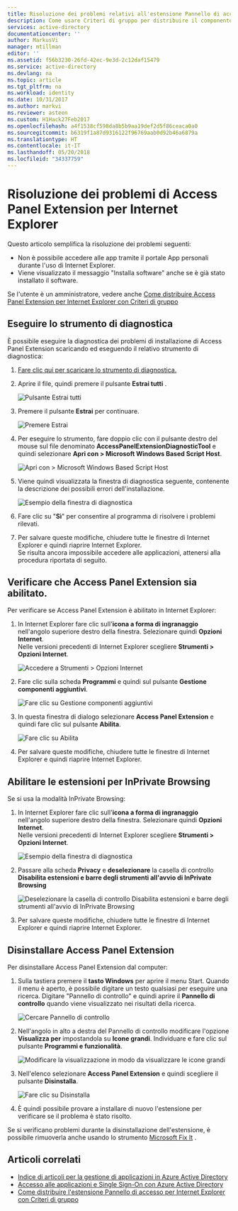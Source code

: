 ```yaml
---
title: Risoluzione dei problemi relativi all'estensione Pannello di accesso di Azure per Internet Explorer | Documentazione Microsoft
description: Come usare Criteri di gruppo per distribuire il componente aggiuntivo di Internet Explorer per il portale App personali.
services: active-directory
documentationcenter: ''
author: MarkusVi
manager: mtillman
editor: ''
ms.assetid: f56b3230-26fd-42ec-9e3d-2c12daf15479
ms.service: active-directory
ms.devlang: na
ms.topic: article
ms.tgt_pltfrm: na
ms.workload: identity
ms.date: 10/31/2017
ms.author: markvi
ms.reviewer: asteen
ms.custom: H1Hack27Feb2017
ms.openlocfilehash: a4f1538cf598da8b5b9aa19def2d5f86ceaca0a0
ms.sourcegitcommit: b6319f1a87d9316122f96769aab0d92b46a6879a
ms.translationtype: HT
ms.contentlocale: it-IT
ms.lasthandoff: 05/20/2018
ms.locfileid: "34337759"
---
```

# <a name="troubleshooting-the-access-panel-extension-for-internet-explorer"></a>Risoluzione dei problemi di Access Panel Extension per Internet Explorer
Questo articolo semplifica la risoluzione dei problemi seguenti:

* Non è possibile accedere alle app tramite il portale App personali durante l'uso di Internet Explorer.
* Viene visualizzato il messaggio "Installa software" anche se è già stato installato il software.

Se l'utente è un amministratore, vedere anche [Come distribuire Access Panel Extension per Internet Explorer con Criteri di gruppo](active-directory-saas-ie-group-policy.md)

## <a name="run-the-diagnostic-tool"></a>Eseguire lo strumento di diagnostica
È possibile eseguire la diagnostica dei problemi di installazione di Access Panel Extension scaricando ed eseguendo il relativo strumento di diagnostica:

1. [Fare clic qui per scaricare lo strumento di diagnostica.](https://account.activedirectory.windowsazure.com/applications/AccessPanelExtensionDiagnosticTool/AccessPanelExtensionDiagnosticTool.zip)
2. Aprire il file, quindi premere il pulsante **Estrai tutti** .
   
    ![Pulsante Estrai tutti](./media/active-directory-saas-ie-troubleshooting/extract1.png)
3. Premere il pulsante **Estrai** per continuare.
   
    ![Premere Estrai](./media/active-directory-saas-ie-troubleshooting/extract2.png)
4. Per eseguire lo strumento, fare doppio clic con il pulsante destro del mouse sul file denominato **AccessPanelExtensionDiagnosticTool** e quindi selezionare **Apri con > Microsoft Windows Based Script Host**.
   
    ![Apri con > Microsoft Windows Based Script Host](./media/active-directory-saas-ie-troubleshooting/open_tool.png)
5. Viene quindi visualizzata la finestra di diagnostica seguente, contenente la descrizione dei possibili errori dell'installazione.
   
    ![Esempio della finestra di diagnostica](./media/active-directory-saas-ie-troubleshooting/tool_preview.png)
6. Fare clic su "**Sì**" per consentire al programma di risolvere i problemi rilevati.
7. Per salvare queste modifiche, chiudere tutte le finestre di Internet Explorer e quindi riaprire Internet Explorer.<br />Se risulta ancora impossibile accedere alle applicazioni, attenersi alla procedura riportata di seguito.

## <a name="check-that-the-access-panel-extension-is-enabled"></a>Verificare che Access Panel Extension sia abilitato.
Per verificare se Access Panel Extension è abilitato in Internet Explorer:

1. In Internet Explorer fare clic sull'**icona a forma di ingranaggio** nell'angolo superiore destro della finestra. Selezionare quindi **Opzioni Internet**.<br />Nelle versioni precedenti di Internet Explorer scegliere **Strumenti > Opzioni Internet**.
   
    ![Accedere a Strumenti > Opzioni Internet](./media/active-directory-saas-ie-troubleshooting/internetoptions.png)
2. Fare clic sulla scheda **Programmi** e quindi sul pulsante **Gestione componenti aggiuntivi**.
   
    ![Fare clic su Gestione componenti aggiuntivi](./media/active-directory-saas-ie-troubleshooting/internetoptions_programs.png)
3. In questa finestra di dialogo selezionare **Access Panel Extension** e quindi fare clic sul pulsante **Abilita**.
   
    ![Fare clic su Abilita](./media/active-directory-saas-ie-troubleshooting/enableaddon.png)
4. Per salvare queste modifiche, chiudere tutte le finestre di Internet Explorer e quindi riaprire Internet Explorer.

## <a name="enable-extensions-for-inprivate-browsing"></a>Abilitare le estensioni per InPrivate Browsing
Se si usa la modalità InPrivate Browsing:

1. In Internet Explorer fare clic sull'**icona a forma di ingranaggio** nell'angolo superiore destro della finestra. Selezionare quindi **Opzioni Internet**.<br />Nelle versioni precedenti di Internet Explorer scegliere **Strumenti > Opzioni Internet**.
   
    ![Esempio della finestra di diagnostica](./media/active-directory-saas-ie-troubleshooting/inprivateoptions.png)
2. Passare alla scheda **Privacy** e **deselezionare** la casella di controllo **Disabilita estensioni e barre degli strumenti all'avvio di InPrivate Browsing**</p>
   
    ![Deselezionare la casella di controllo Disabilita estensioni e barre degli strumenti all'avvio di InPrivate Browsing](./media/active-directory-saas-ie-troubleshooting/enabletoolbars.png)
3. Per salvare queste modifiche, chiudere tutte le finestre di Internet Explorer e quindi riaprire Internet Explorer.

## <a name="uninstall-the-access-panel-extension"></a>Disinstallare Access Panel Extension
Per disinstallare Access Panel Extension dal computer:

1. Sulla tastiera premere il **tasto Windows** per aprire il menu Start. Quando il menu è aperto, è possibile digitare un testo qualsiasi per eseguire una ricerca. Digitare "Pannello di controllo" e quindi aprire il **Pannello di controllo** quando viene visualizzato nei risultati della ricerca.
   
    ![Cercare Pannello di controllo](./media/active-directory-saas-ie-troubleshooting/search_sm.png)
2. Nell'angolo in alto a destra del Pannello di controllo modificare l'opzione **Visualizza per** impostandola su **Icone grandi**. Individuare e fare clic sul pulsante **Programmi e funzionalità**.
   
    ![Modificare la visualizzazione in modo da visualizzare le icone grandi](./media/active-directory-saas-ie-troubleshooting/control_panel.png)
3. Nell'elenco selezionare **Access Panel Extension** e quindi scegliere il pulsante **Disinstalla**.
   
    ![Fare clic su Disinstalla](./media/active-directory-saas-ie-troubleshooting/uninstall.png)
4. È quindi possibile provare a installare di nuovo l'estensione per verificare se il problema è stato risolto.

Se si verificano problemi durante la disinstallazione dell'estensione, è possibile rimuoverla anche usando lo strumento [Microsoft Fix It](https://go.microsoft.com/?linkid=9779673) .

## <a name="related-articles"></a>Articoli correlati
* [Indice di articoli per la gestione di applicazioni in Azure Active Directory](active-directory-apps-index.md)
* [Accesso alle applicazioni e Single Sign-On con Azure Active Directory](manage-apps/what-is-single-sign-on.md)
* [Come distribuire l'estensione Pannello di accesso per Internet Explorer con Criteri di gruppo](active-directory-saas-ie-group-policy.md)

